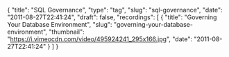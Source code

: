 {
  "title": "SQL Governance",
  "type": "tag",
  "slug": "sql-governance",
  "date": "2011-08-27T22:41:24",
  "draft": false,
  "recordings": [
    {
      "title": "Governing Your Database Environment",
      "slug": "governing-your-database-environment",
      "thumbnail": "https://i.vimeocdn.com/video/495924241_295x166.jpg",
      "date": "2011-08-27T22:41:24"
    }
  ]
}